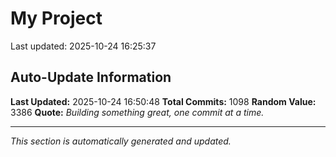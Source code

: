 # My Project


Last updated: 2025-10-24 16:25:37

















































































































































































































































































































































































































































































































































































































































































































































































































































































































































































































































































































































































































































































































































































































































































































































## Auto-Update Information

**Last Updated:** 2025-10-24 16:50:48
**Total Commits:** 1098
**Random Value:** 3386
**Quote:** _Building something great, one commit at a time._

---
_This section is automatically generated and updated._